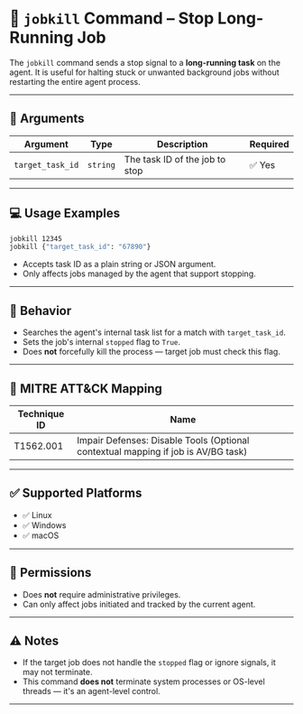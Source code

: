 # 📖 `jobkill` Command – Stop Long-Running Job

The `jobkill` command sends a stop signal to a **long-running task** on the agent. It is useful for halting stuck or unwanted background jobs without restarting the entire agent process.

---

## 🧾 Arguments

| Argument         | Type     | Description                       | Required |
|------------------|----------|-----------------------------------|----------|
| `target_task_id` | `string` | The task ID of the job to stop    | ✅ Yes   |

---

## 💻 Usage Examples

```bash
jobkill 12345
jobkill {"target_task_id": "67890"}
```

- Accepts task ID as a plain string or JSON argument.
- Only affects jobs managed by the agent that support stopping.

---

## 🔁 Behavior

- Searches the agent's internal task list for a match with `target_task_id`.
- Sets the job's internal `stopped` flag to `True`.
- Does **not** forcefully kill the process — target job must check this flag.

---

## 🧩 MITRE ATT&CK Mapping

| Technique ID | Name                          |
|--------------|-------------------------------|
| T1562.001    | Impair Defenses: Disable Tools (Optional contextual mapping if job is AV/BG task) |

---

## ✅ Supported Platforms

- ✅ Linux  
- ✅ Windows  
- ✅ macOS  


---

## 🔐 Permissions

- Does **not** require administrative privileges.
- Can only affect jobs initiated and tracked by the current agent.

---

## ⚠️ Notes

- If the target job does not handle the `stopped` flag or ignore signals, it may not terminate.
- This command **does not** terminate system processes or OS-level threads — it's an agent-level control.

---


